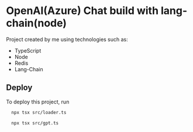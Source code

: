 # OpenAI(Azure) Chat build with lang-chain(node)

Project created by me using technologies such as:
- TypeScript
- Node
- Redis
- Lang-Chain

## Deploy

To deploy this project, run

```bash
  npx tsx src/loader.ts
```

```bash
  npx tsx src/gpt.ts
```
